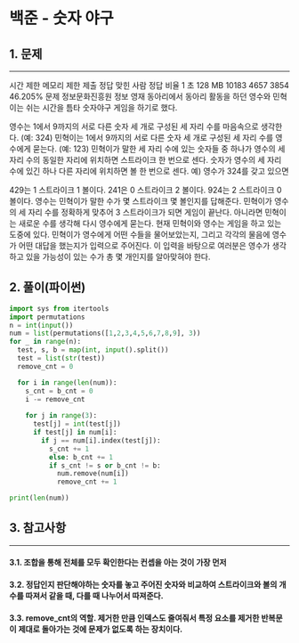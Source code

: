 # 백준 - 숫자 야구

## 1. 문제
***
시간 제한	메모리 제한	제출	정답	맞힌 사람	정답 비율
1 초	128 MB	10183	4657	3854	46.205%
문제
정보문화진흥원 정보 영재 동아리에서 동아리 활동을 하던 영수와 민혁이는 쉬는 시간을 틈타 숫자야구 게임을 하기로 했다.

영수는 1에서 9까지의 서로 다른 숫자 세 개로 구성된 세 자리 수를 마음속으로 생각한다. (예: 324)
민혁이는 1에서 9까지의 서로 다른 숫자 세 개로 구성된 세 자리 수를 영수에게 묻는다. (예: 123)
민혁이가 말한 세 자리 수에 있는 숫자들 중 하나가 영수의 세 자리 수의 동일한 자리에 위치하면 스트라이크 한 번으로 센다. 숫자가 영수의 세 자리 수에 있긴 하나 다른 자리에 위치하면 볼 한 번으로 센다.
예) 영수가 324를 갖고 있으면 

429는 1 스트라이크 1 볼이다.
241은 0 스트라이크 2 볼이다.
924는 2 스트라이크 0 볼이다.
영수는 민혁이가 말한 수가 몇 스트라이크 몇 볼인지를 답해준다.
민혁이가 영수의 세 자리 수를 정확하게 맞추어 3 스트라이크가 되면 게임이 끝난다. 아니라면 민혁이는 새로운 수를 생각해 다시 영수에게 묻는다.
현재 민혁이와 영수는 게임을 하고 있는 도중에 있다. 민혁이가 영수에게 어떤 수들을 물어보았는지, 그리고 각각의 물음에 영수가 어떤 대답을 했는지가 입력으로 주어진다. 이 입력을 바탕으로 여러분은 영수가 생각하고 있을 가능성이 있는 수가 총 몇 개인지를 알아맞혀야 한다.

## 2. 풀이(파이썬)
```py
import sys from itertools 
import permutations 
n = int(input()) 
num = list(permutations([1,2,3,4,5,6,7,8,9], 3)) 
for _ in range(n): 
  test, s, b = map(int, input().split()) 
  test = list(str(test)) 
  remove_cnt = 0 

  for i in range(len(num)): 
    s_cnt = b_cnt = 0 
    i -= remove_cnt 
    
    for j in range(3): 
      test[j] = int(test[j]) 
      if test[j] in num[i]: 
        if j == num[i].index(test[j]): 
          s_cnt += 1 
          else: b_cnt += 1 
          if s_cnt != s or b_cnt != b: 
            num.remove(num[i]) 
            remove_cnt += 1 

print(len(num))
```

## 3. 참고사항
***
#### 3.1. 조합을 통해 전체를 모두 확인한다는 컨셉을 아는 것이 가장 먼저
#### 3.2. 정답인지 판단해야하는 숫자를 놓고 주어진 숫자와 비교하여 스트라이크와 볼의 개수를 따져서 같을 때, 다를 때 나누어서 따져준다.
#### 3.3. remove_cnt의 역할. 제거한 만큼 인덱스도 줄여줘서 특정 요소를 제거한 반복문이 제대로 돌아가는 것에 문제가 없도록 하는 장치이다. 
